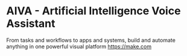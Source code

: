 # AIVA - Artificial Intelligence Voice Assistant


From tasks and workflows to apps and systems, build and automate anything in one powerful visual platform
https://make.com
